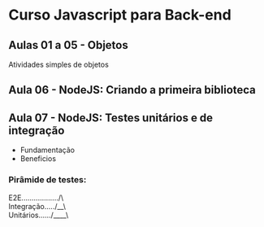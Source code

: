# Curso Javascript para Back-end

## Aulas 01 a 05 - Objetos
Atividades simples de objetos

## Aula 06 - NodeJS: Criando a primeira biblioteca

## Aula 07 - NodeJS: Testes unitários e de integração
- Fundamentação
- Beneficios

### Pirâmide de testes: <br>
E2E................../\    <br>
Integração...../__\   <br>
Unitários....../____\  <br>

